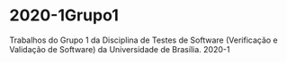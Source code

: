 # 2020-1Grupo1
 Trabalhos do Grupo 1 da Disciplina de Testes de Software (Verificação e Validação de Software) da Universidade de Brasília. 2020-1
